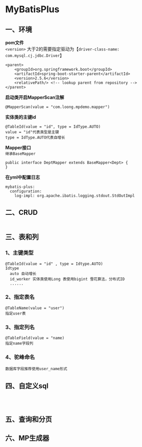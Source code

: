 # MyBatisPlus

## 一、环境


**pom文件**  
`<version>` 大于2的需要指定驱动为【`driver-class-name: com.mysql.cj.jdbc.Driver`】
~~~
<parent>
    <groupId>org.springframework.boot</groupId>
    <artifactId>spring-boot-starter-parent</artifactId>
    <version>2.5.6</version>
    <relativePath/> <!-- lookup parent from repository -->
</parent>

~~~


**启动类开启MapperScan注解**
~~~
@MapperScan(value = "com.loong.mpdemo.mapper")

~~~


**实体类的主键id**
~~~
@TableId(value = "id", type = IdType.AUTO)
value = "id"代表类型是主键
type = IdType.AUTO代表自增长

~~~


**Mapper接口**  
`继承BaseMapper`
~~~
public interface DeptMapper extends BaseMapper<Dept> {
}

~~~


**在yml中配置日志**
~~~
mybatis-plus:
  configuration:
    log-impl: org.apache.ibatis.logging.stdout.StdOutImpl

~~~


## 二、CRUD
~~~

~~~


## 三、表和列


### 1、主键类型
~~~
@TableId(value = "id" , type = Idtype.AUTO)
Idtype
  auto 自动增长
  id_worker 实体类使用Long 表使用bigint 雪花算法，分布式ID
  ......
~~~


### 2、指定表名
~~~
@TableName(value = "user")
指定user表

~~~


### 3、指定列名
~~~
@TableField(value = "name)
指定name字段列

~~~


### 4、驼峰命名
~~~
数据库字段推荐使用user_name形式

~~~


## 四、自定义sql
~~~



~~~


## 五、查询和分页


## 六、MP生成器